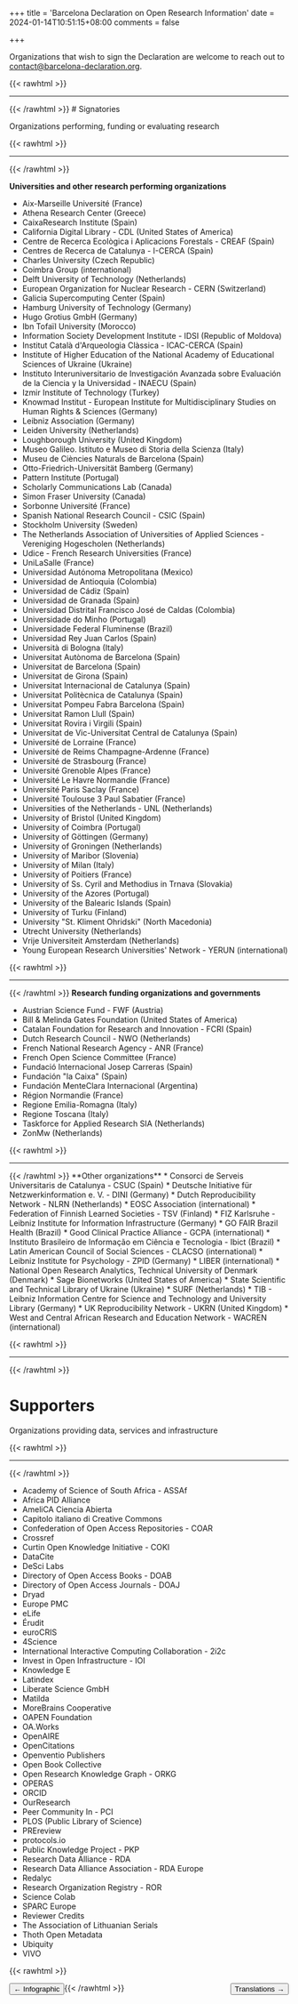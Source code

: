 +++
title = 'Barcelona Declaration on Open Research Information'
date = 2024-01-14T10:51:15+08:00
comments = false

+++

Organizations that wish to sign the Declaration are welcome to reach out to [contact@barcelona-declaration.org](mailto:contact@barcelona-declaration.org "mailto:contact@barcelona-declaration.org"). 

{{< rawhtml >}}
</br>
<hr class="small">
{{< /rawhtml >}}
# Signatories

Organizations performing, funding or evaluating research

{{< rawhtml >}}
</br>
<hr class="small">
{{< /rawhtml >}}

**Universities and other research performing organizations**
* Aix-Marseille Université (France)
* Athena Research Center (Greece)
* CaixaResearch Institute (Spain)
* California Digital Library - CDL (United States of America)
* Centre de Recerca Ecològica i Aplicacions Forestals - CREAF (Spain)
* Centres de Recerca de Catalunya - I-CERCA (Spain)
* Charles University (Czech Republic)
* Coimbra Group (international)
* Delft University of Technology (Netherlands)
* European Organization for Nuclear Research - CERN (Switzerland)
* Galicia Supercomputing Center (Spain)
* Hamburg University of Technology (Germany)
* Hugo Grotius GmbH (Germany)
* Ibn Tofaïl University (Morocco)
* Information Society Development Institute - IDSI (Republic of Moldova)
* Institut Català d'Arqueologia Clàssica - ICAC-CERCA (Spain)
* Institute of Higher Education of the National Academy of Educational Sciences of Ukraine (Ukraine)
* Instituto Interuniversitario de Investigación Avanzada sobre Evaluación de la Ciencia y la Universidad - INAECU (Spain)
* Izmir Institute of Technology (Turkey)
* Knowmad Institut - European Institute for Multidisciplinary Studies on Human Rights & Sciences (Germany)
* Leibniz Association (Germany)
* Leiden University (Netherlands)
* Loughborough University (United Kingdom)
* Museo Galileo. Istituto e Museo di Storia della Scienza (Italy)
* Museu de Ciències Naturals de Barcelona (Spain)
* Otto-Friedrich-Universität Bamberg (Germany)
* Pattern Institute (Portugal)
* Scholarly Communications Lab (Canada)
* Simon Fraser University (Canada)
* Sorbonne Université (France)
* Spanish National Research Council - CSIC (Spain)
* Stockholm University (Sweden)
* The Netherlands Association of Universities of Applied Sciences - Vereniging Hogescholen (Netherlands)
* Udice - French Research Universities (France)
* UniLaSalle (France)
* Universidad Autónoma Metropolitana (Mexico)
* Universidad de Antioquia (Colombia)
* Universidad de Cádiz (Spain)
* Universidad de Granada (Spain)
* Universidad Distrital Francisco José de Caldas (Colombia)
* Universidade do Minho (Portugal)
* Universidade Federal Fluminense (Brazil)
* Universidad Rey Juan Carlos (Spain)
* Università di Bologna (Italy)
* Universitat Autònoma de Barcelona (Spain)
* Universitat de Barcelona (Spain)
* Universitat de Girona (Spain)
* Universitat Internacional de Catalunya (Spain)
* Universitat Politècnica de Catalunya (Spain)
* Universitat Pompeu Fabra Barcelona (Spain)
* Universitat Ramon Llull (Spain)
* Universitat Rovira i Virgili (Spain)
* Universitat de Vic-Universitat Central de Catalunya (Spain)
* Université de Lorraine (France)
* Université de Reims Champagne-Ardenne (France)
* Université de Strasbourg (France)
* Université Grenoble Alpes (France)
* Université Le Havre Normandie (France)
* Université Paris Saclay (France)
* Université Toulouse 3 Paul Sabatier (France)
* Universities of the Netherlands - UNL (Netherlands)
* University of Bristol (United Kingdom)
* University of Coimbra (Portugal)
* University of Göttingen (Germany)
* University of Groningen (Netherlands)
* University of Maribor (Slovenia)
* University of Milan (Italy)
* University of Poitiers (France)
* University of Ss. Cyril and Methodius in Trnava (Slovakia)
* University of the Azores (Portugal)
* University of the Balearic Islands (Spain)
* University of Turku (Finland)
* University "St. Kliment Ohridski" (North Macedonia)
* Utrecht University (Netherlands)
* Vrije Universiteit Amsterdam (Netherlands)
* Young European Research Universities' Network - YERUN (international)

{{< rawhtml >}}
<br>
<hr class="small">

{{< /rawhtml >}}
**Research funding organizations and governments**
* Austrian Science Fund - FWF (Austria)
* Bill & Melinda Gates Foundation (United States of America)
* Catalan Foundation for Research and Innovation - FCRI (Spain)
* Dutch Research Council - NWO (Netherlands)
* French National Research Agency - ANR (France)
* French Open Science Committee (France)
* Fundació Internacional Josep Carreras (Spain)
* Fundación "la Caixa" (Spain)
* Fundación MenteClara Internacional (Argentina)
* Région Normandie (France)
* Regione Emilia-Romagna (Italy)
* Regione Toscana (Italy)
* Taskforce for Applied Research SIA (Netherlands)
* ZonMw (Netherlands)

{{< rawhtml >}}
<br>
<hr class="small">
{{< /rawhtml >}}
**Other organizations**
* Consorci de Serveis Universitaris de Catalunya - CSUC (Spain)
* Deutsche Initiative für Netzwerkinformation e. V. - DINI (Germany)
* Dutch Reproducibility Network - NLRN (Netherlands)
* EOSC Association (international)
* Federation of Finnish Learned Societies  - TSV (Finland)
* FIZ Karlsruhe - Leibniz Institute for Information Infrastructure (Germany)
* GO FAIR Brazil Health (Brazil)
* Good Clinical Practice Alliance - GCPA (international)
* Instituto Brasileiro de Informação em Ciência e Tecnologia - Ibict (Brazil)
* Latin American Council of Social Sciences - CLACSO (international)
* Leibniz Institute for Psychology - ZPID (Germany)
* LIBER (international)
* National Open Research Analytics, Technical University of Denmark (Denmark)
* Sage Bionetworks (United States of America)
* State Scientific and Technical Library of Ukraine (Ukraine)
* SURF (Netherlands)
* TIB - Leibniz Information Centre for Science and Technology and University Library (Germany)
* UK Reproducibility Network - UKRN (United Kingdom)
* West and Central African Research and Education Network - WACREN (international)

{{< rawhtml >}}
<br>
<hr class="small">
{{< /rawhtml >}}

# Supporters
Organizations providing data, services and infrastructure

{{< rawhtml >}}
<br>
<hr class="small">
{{< /rawhtml >}}

* Academy of Science of South Africa - ASSAf
* Africa PID Alliance
* AmeliCA Ciencia Abierta
* Capitolo italiano di Creative Commons
* Confederation of Open Access Repositories - COAR
* Crossref 
* Curtin Open Knowledge Initiative - COKI
* DataCite
* DeSci Labs
* Directory of Open Access Books - DOAB
* Directory of Open Access Journals - DOAJ
* Dryad
* Europe PMC
* eLife
* Érudit
* euroCRIS
* 4Science
* International Interactive Computing Collaboration - 2i2c
* Invest in Open Infrastructure - IOI
* Knowledge E
* Latindex
* Liberate Science GmbH
* Matilda
* MoreBrains Cooperative
* OAPEN Foundation
* OA.Works
* OpenAIRE
* OpenCitations
* Openventio Publishers
* Open Book Collective
* Open Research Knowledge Graph - ORKG
* OPERAS
* ORCID
* OurResearch
* Peer Community In - PCI
* PLOS (Public Library of Science)
* PREreview
* protocols.io
* Public Knowledge Project - PKP
* Research Data Alliance - RDA
* Research Data Alliance Association - RDA Europe 
* Redalyc
* Research Organization Registry - ROR
* Science Colab
* SPARC Europe
* Reviewer Credits
* The Association of Lithuanian Serials
* Thoth Open Metadata
* Ubiquity
* VIVO

{{< rawhtml >}}

<button style="float:left" onclick="document.location='/infographic'">&larr; Infographic</button> 

<button style="float:right" onclick="document.location='/translations'">Translations &rarr;</button> 

{{< /rawhtml >}}
